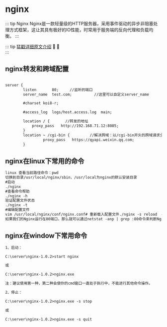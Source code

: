 # nginx

::: tip Nginx
Nginx是一款轻量级的HTTP服务器，采用事件驱动的异步非阻塞处理方式框架，这让其具有极好的IO性能，时常用于服务端的反向代理和负载均衡。
:::

::: tip <span style="color:#999;font-weight: initial;"><a href="https://juejin.im/post/5bacbd395188255c8d0fd4b2"  target="_blank" rel="noreferrer">猛戳详细原文介绍</a></span> 🎉 💯
&ensp;                     				  
:::

## nginx转发和跨域配置

```html

server {
        listen       80;     //监听的端口
        server_name  test.com;          //这里可以自定义server_name

        #charset koi8-r;

        #access_log  logs/host.access.log  main;

        location / {       //转发的地址                         
            proxy_pass   http://192.168.71.12:8085;  
        }
        location ~ /cgi-bin {         //解决跨域：以/cgi-bin开头的跨域请求全部转发到下面的地址
                 proxy_pass   https://qyapi.weixin.qq.com;
        }

```
## nginx在linux下常用的命令
```html
linux 查看当前路径命令：pwd
切换到目录/usr/local/nginx/sbin，/usr/local为nginx的默认安装目录
#启动
./nginx
#查看命令帮助
./nginx -h
验证配置文件状态
./nginx -t
#编辑配置文件
vim /usr/local/nginx/conf/nginx.conf# 重新载入配置文件./nginx -s reload  # 重启 Nginx./nginx -s reopen# 停止 Nginx./nginx -s stop(quit)
如果我们的Nginx运行在80端口，那么就可以通过netstat -anp | grep :80命令来判断Nginx是否启动。
```
## nginx在window下常用命令
```html
1、启动：

C:\server\nginx-1.0.2>start nginx

或

C:\server\nginx-1.0.2>nginx.exe

注：建议使用第一种，第二种会使你的cmd窗口一直处于执行中，不能进行其他命令操作。

2、停止：

C:\server\nginx-1.0.2>nginx.exe -s stop

或

C:\server\nginx-1.0.2>nginx.exe -s quit
```
